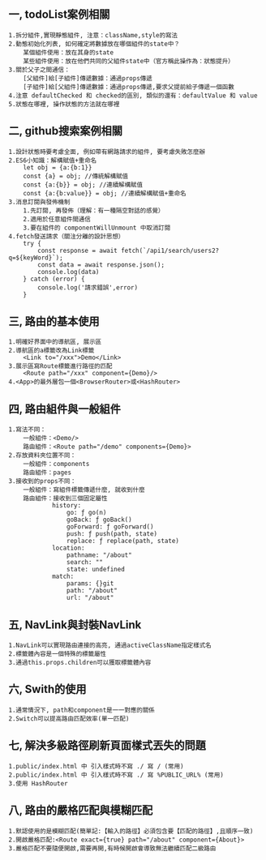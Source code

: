 ## 一, todoList案例相關
    1.拆分組件,實現靜態組件, 注意：className,style的寫法
    2.動態初始化列表, 如何確定將數據放在哪個組件的state中？
        某個組件使用：放在其身的state
        某些組件使用：放在他們共同的父組件state中（官方稱此操作為：狀態提升）
    3.關於父子之間通信：
        [父組件]給[子組件]傳遞數據：通過props傳遞
        [子組件]給[父組件]傳遞數據：通過props傳遞,要求父提前給子傳遞一個函數
    4.注意 defaultChecked 和 checked的區別, 類似的還有：defaultValue 和 value
    5.狀態在哪裡, 操作狀態的方法就在哪裡

## 二, github搜索案例相關
    1.設計狀態時要考慮全面, 例如帶有網路請求的組件, 要考慮失敗怎麼辦
    2.ES6小知識：解構賦值+重命名
        let obj = {a:{b:1}}
        const {a} = obj; //傳統解構賦值
        const {a:{b}} = obj; //連續解構賦值
        const {a:{b:value}} = obj; //連續解構賦值+重命名
    3.消息訂閱與發佈機制
        1.先訂閱, 再發佈（理解：有一種隔空對話的感覺）
        2.適用於任意組件間通信
        3.要在組件的 componentWillUnmount 中取消訂閱
    4.fetch發送請求（關注分離的設計思想）
        try {
            const response = await fetch(`/api1/search/users2?q=${keyWord}`);
            const data = await response.json();
            console.log(data)
        } catch (error) {
            console.log('請求錯誤',error)
        }

## 三, 路由的基本使用
    1.明確好界面中的導航區, 展示區
    2.導航區的a標籤改為Link標籤
        <Link to="/xxx">Demo</Link>
    3.展示區寫Route標籤進行路徑的匹配
        <Route path="/xxx" component={Demo}/>
    4.<App>的最外層包一個<BrowserRouter>或<HashRouter>

## 四, 路由組件與一般組件
    1.寫法不同：
        一般組件：<Demo/>
        路由組件：<Route path="/demo" components={Demo}>
    2.存放資料夾位置不同：
        一般組件：components
        路由組件：pages
    3.接收到的props不同：
        一般組件：寫組件標籤傳遞什麼, 就收到什麼
        路由組件：接收到三個固定屬性
                history:
                    go: ƒ go(n)
                    goBack: ƒ goBack()
                    goForward: ƒ goForward()
                    push: ƒ push(path, state)
                    replace: ƒ replace(path, state)
                location:
                    pathname: "/about"
                    search: ""
                    state: undefined
                match:
                    params: {}git
                    path: "/about"
                    url: "/about"
## 五, NavLink與封裝NavLink
    1.NavLink可以實現路由連接的高亮, 通過activeClassName指定樣式名
    2.標籤體內容是一個特殊的標籤屬性
    3.通過this.props.children可以獲取標籤體內容
## 六, Swith的使用
    1.通常情況下, path和component是一一對應的關係
    2.Switch可以提高路由匹配效率(單一匹配)
## 七, 解決多級路徑刷新頁面樣式丟失的問題
    1.public/index.html 中 引入樣式時不寫 ./ 寫 / (常用)
    2.public/index.html 中 引入樣式時不寫 ./ 寫 %PUBLIC_URL% (常用)
    3.使用 HashRouter
## 八, 路由的嚴格匹配與模糊匹配
    1.默認使用的是模糊匹配(簡單記:【輸入的路徑】必須包含要【匹配的路徑】,且順序一致)
    2.開啟嚴格匹配:<Route exact={true} path="/about" component={About}>
    3.嚴格匹配不要隨便開啟,需要再開,有時候開啟會導致無法繼續匹配二級路由
